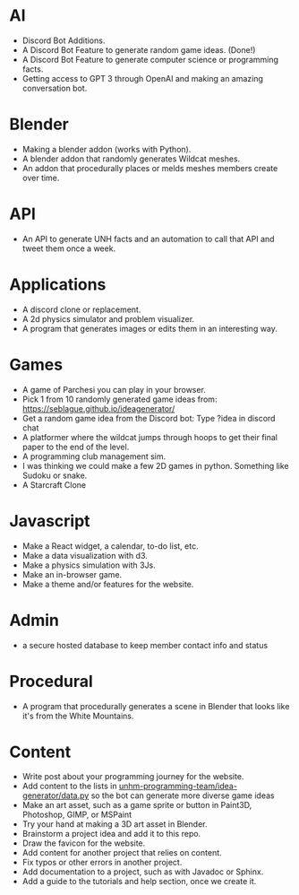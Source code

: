 # AI
- Discord Bot Additions.
- A Discord Bot Feature to generate random game ideas. (Done!)
- A Discord Bot Feature to generate computer science or programming facts.
- Getting access to GPT 3 through OpenAI and making an amazing conversation bot.
# Blender
- Making a blender addon (works with Python).
- A blender addon that randomly generates Wildcat meshes.
- An addon that procedurally places or melds meshes members create over time.
# API
- An API to generate UNH facts and an automation to call that API and tweet them once a week.
# Applications
- A discord clone or replacement.
- A 2d physics simulator and problem visualizer.
- A program that generates images or edits them in an interesting way.
# Games
- A game of Parchesi you can play in your browser.
- Pick 1 from 10 randomly generated game ideas from: https://seblague.github.io/ideagenerator/
- Get a random game idea from the Discord bot: Type ?idea in discord chat
- A platformer where the wildcat jumps through hoops to get their final paper to the end of the level.
- A programming club management sim.
- I was thinking we could make a few 2D games in python. Something like Sudoku or snake.
- A Starcraft Clone
# Javascript
- Make a React widget, a calendar, to-do list, etc.
- Make a data visualization with d3.
- Make a physics simulation with 3Js.
- Make an in-browser game.
- Make a theme and/or features for the website.
# Admin
- a secure hosted database to keep member contact info and status
# Procedural
- A program that procedurally generates a scene in Blender that looks like it's from the White Mountains.
# Content
- Write post about your programming journey for the website.
- Add content to the lists in [unhm-programming-team/idea-generator/data.py](https://github.com/unhm-programming-team/idea-generator/blob/main/data.py) so the bot can generate more diverse game ideas
- Make an art asset, such as a game sprite or button in Paint3D, Photoshop, GIMP, or MSPaint
- Try your hand at making a 3D art asset in Blender.
- Brainstorm a project idea and add it to this repo.
- Draw the favicon for the website.
- Add content for another project that relies on content.
- Fix typos or other errors in another project.
- Add documentation to a project, such as with Javadoc or Sphinx.
- Add a guide to the tutorials and help section, once we create it.
